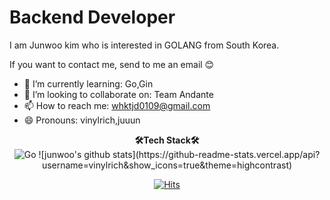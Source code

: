 # Backend Developer
I am Junwoo kim who is interested in GOLANG from South Korea.

If you want to contact me, send to me an email 😊


- 🌱 I’m currently learning: Go,Gin
- 👯 I’m looking to collaborate on: Team Andante
- 📫 How to reach me: whktjd0109@gmail.com
- 😄 Pronouns: vinylrich,juuun
<center> <b>🛠Tech Stack🛠</b> <center>
<img alt="Go" src ="https://img.shields.io/badge/Go-00ADD8.svg?&style=for-the-badge&logo=Go&logoColor=FFFFF"/>
![junwoo's github stats](https://github-readme-stats.vercel.app/api?username=vinylrich&show_icons=true&theme=highcontrast)

[![Hits](https://hits.seeyoufarm.com/api/count/incr/badge.svg?url=https%3A%2F%2Fgithub.com%2Fajtwoddltka&count_bg=%2379C83D&title_bg=%23555555&icon=go.svg&icon_color=%2300B4FF&title=hits&edge_flat=false)](https://hits.seeyoufarm.com)

